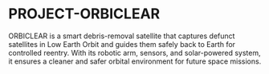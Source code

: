 # PROJECT-ORBICLEAR
ORBICLEAR is a smart debris-removal satellite that captures defunct satellites in Low Earth Orbit and guides them safely back to Earth for controlled reentry. With its robotic arm, sensors, and solar-powered system, it ensures a cleaner and safer orbital environment for future space missions.
